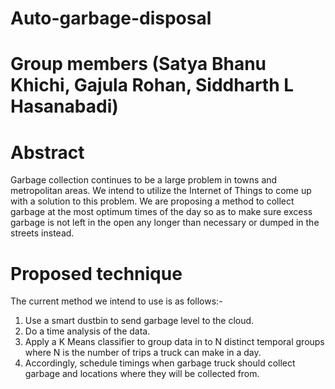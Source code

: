 # Auto-garbage-disposal
# Group members (Satya Bhanu Khichi, Gajula Rohan, Siddharth L Hasanabadi)

# Abstract
Garbage collection continues to be a large problem in towns and metropolitan areas. We intend to utilize the Internet of Things to come up with a solution to this problem. We are proposing a method to collect garbage at the most optimum times of the day so as to make sure excess garbage is not left in the open any longer than necessary or dumped in the streets instead. 

# Proposed technique
The current method we intend to use is as follows:-<br>
1.	Use a smart dustbin to send garbage level to the cloud.<br>
2.	Do a time analysis of the data.<br>
3.	Apply a K Means classifier to group data in to N distinct temporal groups where N is the number of trips a truck can make in a day.<br>
4.	Accordingly, schedule timings when garbage truck should collect garbage and locations where they will be collected from.<br>
